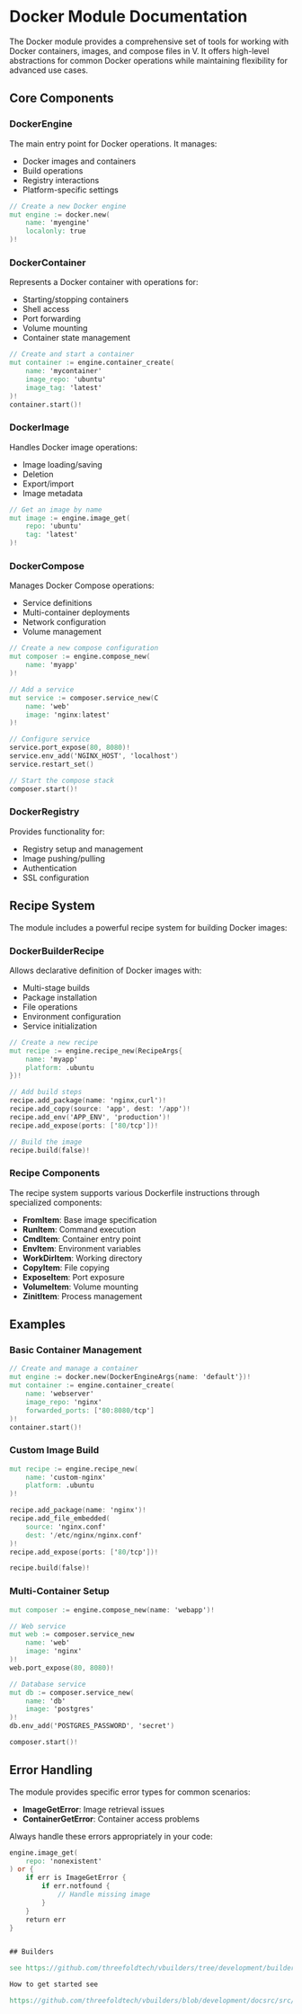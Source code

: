 

# Docker Module Documentation

The Docker module provides a comprehensive set of tools for working with Docker containers, images, and compose files in V. It offers high-level abstractions for common Docker operations while maintaining flexibility for advanced use cases.

## Core Components

### DockerEngine

The main entry point for Docker operations. It manages:
- Docker images and containers
- Build operations
- Registry interactions
- Platform-specific settings

```v
// Create a new Docker engine
mut engine := docker.new(
    name: 'myengine'
    localonly: true
)!
```

### DockerContainer

Represents a Docker container with operations for:
- Starting/stopping containers
- Shell access
- Port forwarding
- Volume mounting
- Container state management

```v
// Create and start a container
mut container := engine.container_create(
    name: 'mycontainer'
    image_repo: 'ubuntu'
    image_tag: 'latest'
)!
container.start()!
```

### DockerImage

Handles Docker image operations:
- Image loading/saving
- Deletion
- Export/import
- Image metadata

```v
// Get an image by name
mut image := engine.image_get(
    repo: 'ubuntu'
    tag: 'latest'
)!
```

### DockerCompose

Manages Docker Compose operations:
- Service definitions
- Multi-container deployments
- Network configuration
- Volume management

```v
// Create a new compose configuration
mut composer := engine.compose_new(
    name: 'myapp'
)!

// Add a service
mut service := composer.service_new(C
    name: 'web'
    image: 'nginx:latest'
)!

// Configure service
service.port_expose(80, 8080)!
service.env_add('NGINX_HOST', 'localhost')
service.restart_set()

// Start the compose stack
composer.start()!
```

### DockerRegistry

Provides functionality for:
- Registry setup and management
- Image pushing/pulling
- Authentication
- SSL configuration

## Recipe System

The module includes a powerful recipe system for building Docker images:

### DockerBuilderRecipe

Allows declarative definition of Docker images with:
- Multi-stage builds
- Package installation
- File operations
- Environment configuration
- Service initialization

```v
// Create a new recipe
mut recipe := engine.recipe_new(RecipeArgs{
    name: 'myapp'
    platform: .ubuntu
})!

// Add build steps
recipe.add_package(name: 'nginx,curl')!
recipe.add_copy(source: 'app', dest: '/app')!
recipe.add_env('APP_ENV', 'production')!
recipe.add_expose(ports: ['80/tcp'])!

// Build the image
recipe.build(false)!
```

### Recipe Components

The recipe system supports various Dockerfile instructions through specialized components:

- **FromItem**: Base image specification
- **RunItem**: Command execution
- **CmdItem**: Container entry point
- **EnvItem**: Environment variables
- **WorkDirItem**: Working directory
- **CopyItem**: File copying
- **ExposeItem**: Port exposure
- **VolumeItem**: Volume mounting
- **ZinitItem**: Process management


## Examples

### Basic Container Management
```v
// Create and manage a container
mut engine := docker.new(DockerEngineArgs{name: 'default'})!
mut container := engine.container_create(
    name: 'webserver'
    image_repo: 'nginx'
    forwarded_ports: ['80:8080/tcp']
)!
container.start()!
```

### Custom Image Build
```v
mut recipe := engine.recipe_new(
    name: 'custom-nginx'
    platform: .ubuntu
)!

recipe.add_package(name: 'nginx')!
recipe.add_file_embedded(
    source: 'nginx.conf'
    dest: '/etc/nginx/nginx.conf'
)!
recipe.add_expose(ports: ['80/tcp'])!

recipe.build(false)!
```

### Multi-Container Setup
```v
mut composer := engine.compose_new(name: 'webapp')!

// Web service
mut web := composer.service_new
    name: 'web'
    image: 'nginx'
)!
web.port_expose(80, 8080)!

// Database service
mut db := composer.service_new(
    name: 'db'
    image: 'postgres'
)!
db.env_add('POSTGRES_PASSWORD', 'secret')

composer.start()!
```

## Error Handling

The module provides specific error types for common scenarios:

- **ImageGetError**: Image retrieval issues
- **ContainerGetError**: Container access problems

Always handle these errors appropriately in your code:

```v
engine.image_get(
    repo: 'nonexistent'
) or {
    if err is ImageGetError {
        if err.notfound {
            // Handle missing image
        }
    }
    return err
}


## Builders 

see https://github.com/threefoldtech/vbuilders/tree/development/builders for examples

How to get started see

https://github.com/threefoldtech/vbuilders/blob/development/docsrc/src/gettingstarted/ubuntu/ubuntu.md


